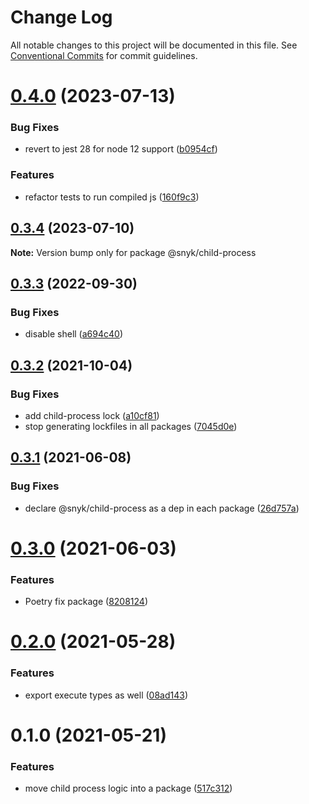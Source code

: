 # Change Log

All notable changes to this project will be documented in this file.
See [Conventional Commits](https://conventionalcommits.org) for commit guidelines.

# [0.4.0](https://github.com/snyk/python-fix/compare/@snyk/child-process@0.3.4...@snyk/child-process@0.4.0) (2023-07-13)

### Bug Fixes

- revert to jest 28 for node 12 support ([b0954cf](https://github.com/snyk/python-fix/commit/b0954cf2d22b73bdb87976da9633a61994c66019))

### Features

- refactor tests to run compiled js ([160f9c3](https://github.com/snyk/python-fix/commit/160f9c3b78095e02ff6479a75a1083898b1a097a))

## [0.3.4](https://github.com/snyk/python-fix/compare/@snyk/child-process@0.3.3...@snyk/child-process@0.3.4) (2023-07-10)

**Note:** Version bump only for package @snyk/child-process

## [0.3.3](https://github.com/snyk/python-fix/compare/@snyk/child-process@0.3.2...@snyk/child-process@0.3.3) (2022-09-30)

### Bug Fixes

- disable shell ([a694c40](https://github.com/snyk/python-fix/commit/a694c40ba047c7e16944766add8574c518f3d3b0))

## [0.3.2](https://github.com/snyk/python-fix/compare/@snyk/child-process@0.3.1...@snyk/child-process@0.3.2) (2021-10-04)

### Bug Fixes

- add child-process lock ([a10cf81](https://github.com/snyk/python-fix/commit/a10cf818b22056d3210d97404d7506730f016695))
- stop generating lockfiles in all packages ([7045d0e](https://github.com/snyk/python-fix/commit/7045d0e3255b70800a411ca314580ba330a34c0a))

## [0.3.1](https://github.com/snyk-tech-services/python-fix/compare/@snyk/child-process@0.3.0...@snyk/child-process@0.3.1) (2021-06-08)

### Bug Fixes

- declare @snyk/child-process as a dep in each package ([26d757a](https://github.com/snyk-tech-services/python-fix/commit/26d757a52b433b86ac38af67d135b9beb8326cf4))

# [0.3.0](https://github.com/snyk-tech-services/python-fix/compare/@snyk/child-process@0.2.0...@snyk/child-process@0.3.0) (2021-06-03)

### Features

- Poetry fix package ([8208124](https://github.com/snyk-tech-services/python-fix/commit/820812414e8ec87d305ba0efabc0114db39a8c75))

# [0.2.0](https://github.com/snyk-tech-services/python-fix/compare/@snyk/child-process@0.1.0...@snyk/child-process@0.2.0) (2021-05-28)

### Features

- export execute types as well ([08ad143](https://github.com/snyk-tech-services/python-fix/commit/08ad1431a48612f8f8ebe8acc65278b74002ff04))

# 0.1.0 (2021-05-21)

### Features

- move child process logic into a package ([517c312](https://github.com/snyk-tech-services/python-fix/commit/517c31229074583a38528f0c4ad81366581c432f))
